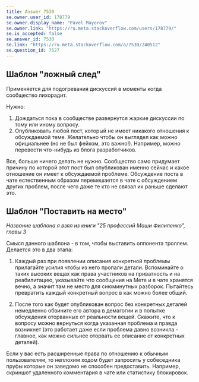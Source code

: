 ```yaml
---
title: Answer 7530
se.owner.user_id: 178779
se.owner.display_name: "Pavel Mayorov"
se.owner.link: "https://ru.meta.stackoverflow.com/users/178779/"
se.is_accepted: false
se.answer_id: 7530
se.link: "https://ru.meta.stackoverflow.com/a/7530/240512"
se.question_id: 7527
---
```


Шаблон "ложный след"
--

Применяется для подогревания дискуссий в моменты когда сообщество лихорадит.

Нужно:

1. Дождаться пока в сообществе развернутся жаркие дискуссии по тому или иному вопросу.
2. Опубликовать любой пост, который не имеет никакого отношения к обсуждаемой теме. Желательно чтобы он выглядел как можно официальнее (но не был фейком, это важно!). Например, можно перевести что-нибудь из блога разработчиков.

Все, больше ничего делать не нужно. Сообщество само придумает причину по которой этот пост был опубликован именно сейчас и какое отношение он имеет к обсуждаемой проблеме. Обсуждение поста в чате естественным образом перемешается в чате с обсуждением других проблем, после чего даже те кто не связал их раньше сделают это.

Шаблон "Поставить на место"
--

*Название шаблона я взял из книги "25 профессий Маши Филипенко", главы 3*

Смысл данного шаблона - в том, чтобы выставить оппонента троллем. Делается это в два этапа:

1. Каждый раз при появлении описания конкретной проблемы прилагайте усилия чтобы из него пропали детали. Вспоминайте о таких высоких вещах как права участников на приватность и на реабилитацию, указывайте что сообщения на Мете и в чате хранятся вечно, а значит там не место для сиюминутных разборок. Пытайтесь превратить каждый конкретный вопрос в как можно более общий.

2. После того как будет опубликован вопрос без конкретных деталей немедленно обвините его автора в демагогии и в попытке обсуждения оторванных от реальности вещей. Скажите, что к вопросу можно вернуться когда указанная проблема и правда возникнет (это работает даже если проблема давно возникла - главное, как можно сильнее оторвать ее описание от конкретных деталей).

Если у вас есть расширенные права по отношению к обычным пользователям, то неплохим ходом будет запросить у собеседника пруфы которые он заведомо не способен предоставить. Например, скриншот удаленного комментария в чате или статистику блокировок.
